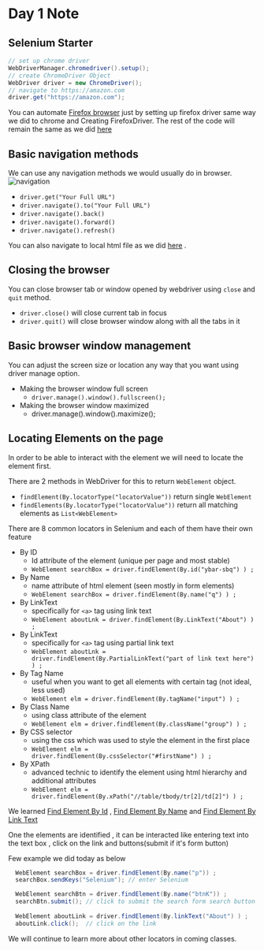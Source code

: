 # Day 1 Note

## Selenium Starter
```java
// set up chrome driver
WebDriverManager.chromedriver().setup();
// create ChromeDriver Object
WebDriver driver = new ChromeDriver();
// navigate to https://amazon.com
driver.get("https://amazon.com");
```
You can automate [Firefox browser](https://www.mozilla.org/en-US/firefox/new/) just by setting up firefox driver same way we did to chrome and Creating FirefoxDriver.
The rest of the code will remain the same as we did [here](BasicNavigation_FireFox.java)


## Basic navigation methods
We can use any navigation methods we would usually do in browser.
![navigation](https://user-images.githubusercontent.com/59104509/131442482-dc11ccd4-c713-45dd-aca5-1510312d0ca9.png)

- `driver.get("Your Full URL")`
- `driver.navigate().to("Your Full URL")`
- `driver.navigate().back()`
- `driver.navigate().forward()`
- `driver.navigate().refresh()`

You can also navigate to local html file as we did [here](BasicNavigation_LocalHTML_FIle.java) .

## Closing the browser
You can close browser tab or window opened by webdriver using `close` and `quit` method.
- `driver.close()` will close current tab in focus
- `driver.quit()` will close browser window along with all the tabs in it

## Basic browser window management
You can adjust the screen size or location any way that you want using driver manage option.
- Making the browser window full screen
  - `driver.manage().window().fullscreen();`
- Making the browser window maximized
  -  driver.manage().window().maximize();

## Locating Elements on the page
In order to be able to interact with the element we will need to locate the element first.

There are 2 methods in WebDriver for this to return `WebElement` object.
- `findElement(By.locatorType("locatorValue"))` return single `WebElement`
- `findElements(By.locatorType("locatorValue"))` return all matching elements as `List<WebElement>`

There are 8 common locators in Selenium and each of them have their own feature
- By ID
  - Id attribute of the element (unique per page and most stable)
  - `WebElement searchBox = driver.findElement(By.id("ybar-sbq") ) ;`
- By Name
  - name attribute of html element (seen mostly in form elements)
  - `WebElement searchBox = driver.findElement(By.name("q") ) ;`
- By LinkText
  - specifically for `<a>` tag using link text
  - `WebElement aboutLnk = driver.findElement(By.LinkText("About") ) ;`
- By LinkText
  - specifically for `<a>` tag using partial link text
  - `WebElement aboutLnk = driver.findElement(By.PartialLinkText("part of link text here") ) ;`
- By Tag Name
  - useful when you want to get all elements with certain tag (not ideal, less used)
  - `WebElement elm = driver.findElement(By.tagName("input") ) ;`
- By Class Name
  - using class attribute of the element
  - `WebElement elm = driver.findElement(By.className("group") ) ;`
- By CSS selector
  - using the css which was used to style the element in the first place
  - `WebElement elm = driver.findElement(By.cssSelector("#firstName") ) ;`
- By XPath
  - advanced technic to identify the element using html hierarchy and additional attributes
  - `WebElement elm = driver.findElement(By.xPath("//table/tbody/tr[2]/td[2]") ) ;`


We learned [Find Element By Id](FindElementById.java) , [Find Element By Name](FindElementByName.java) and [Find Element By Link Text](FindElementByLinkText.java)

One the elements are identified , it can be interacted like entering text into the text box , click on the link and buttons(submit if it's form button)

Few example we did today as below
```java
  WebElement searchBox = driver.findElement(By.name("p")) ;
  searchBox.sendKeys("Selenium"); // enter Selenium 

  WebElement searchBtn = driver.findElement(By.name("btnK")) ;
  searchBtn.submit(); // click to submit the search form search button
        
  WebElement aboutLink = driver.findElement(By.linkText("About") ) ;
  aboutLink.click();  // click on the link
```


We will continue to learn more about other locators in coming classes.
